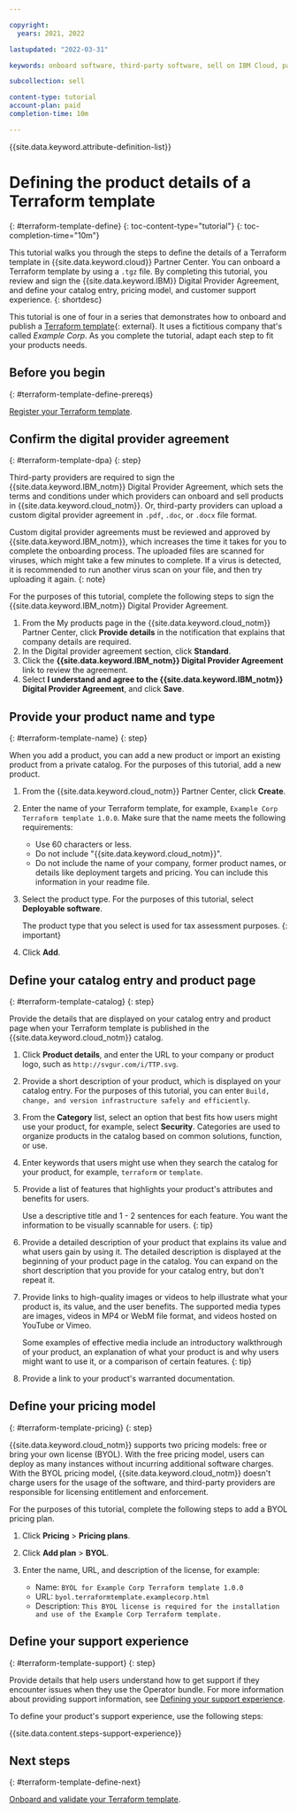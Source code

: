 ```yaml
---

copyright:
  years: 2021, 2022

lastupdated: "2022-03-31"

keywords: onboard software, third-party software, sell on IBM Cloud, partner center, product details, catalog listing, support, pricing, BYOL, DPA,  digital provider agreement, Terraform, terraform template

subcollection: sell

content-type: tutorial
account-plan: paid
completion-time: 10m 

---
```


{{site.data.keyword.attribute-definition-list}}


# Defining the product details of a Terraform template
{: #terraform-template-define}
{: toc-content-type="tutorial"} 
{: toc-completion-time="10m"} 

This tutorial walks you through the steps to define the details of a Terraform template in {{site.data.keyword.cloud}} Partner Center. You can onboard a Terraform template by using a `.tgz` file. By completing this tutorial, you review and sign the {{site.data.keyword.IBM}} Digital Provider Agreement, and define your catalog entry, pricing model, and customer support experience.
{: shortdesc}

This tutorial is one of four in a series that demonstrates how to onboard and publish a [Terraform template](https://github.com/IBM-Cloud/terraform-sample/releases/tag/v1.0.0){: external}. It uses a fictitious company that's called *Example Corp*. As you complete the tutorial, adapt each step to fit your products needs.

## Before you begin
{: #terraform-template-define-prereqs}

[Register your Terraform template](/docs/sell?topic=sell-terraform-template-register).

## Confirm the digital provider agreement
{: #terraform-template-dpa}
{: step}

Third-party providers are required to sign the {{site.data.keyword.IBM_notm}} Digital Provider Agreement, which sets the terms and conditions under which providers can onboard and sell products in {{site.data.keyword.cloud_notm}}. Or, third-party providers can upload a custom digital provider agreement in `.pdf`, `.doc`, or `.docx` file format. 

Custom digital provider agreements must be reviewed and approved by {{site.data.keyword.IBM_notm}}, which increases the time it takes for you to complete the onboarding process. The uploaded files are scanned for viruses, which might take a few minutes to complete. If a virus is detected, it is recommended to run another virus scan on your file, and then try uploading it again. 
{: note}

For the purposes of this tutorial, complete the following steps to sign the {{site.data.keyword.IBM_notm}} Digital Provider Agreement. 

1. From the My products page in the {{site.data.keyword.cloud_notm}} Partner Center, click **Provide details** in the notification that explains that company details are required.
1. In the Digital provider agreement section, click **Standard**. 
1. Click the **{{site.data.keyword.IBM_notm}} Digital Provider Agreement** link to review the agreement. 
1. Select **I understand and agree to the {{site.data.keyword.IBM_notm}} Digital Provider Agreement**, and click **Save**.

## Provide your product name and type
{: #terraform-template-name}
{: step}

When you add a product, you can add a new product or import an existing product from a private catalog. For the purposes of this tutorial, add a new product. 

1. From the {{site.data.keyword.cloud_notm}} Partner Center, click **Create**.
1. Enter the name of your Terraform template, for example, `Example Corp Terraform template 1.0.0`. Make sure that the name meets the following requirements:
  
   * Use 60 characters or less.
   * Do not include "{{site.data.keyword.cloud_notm}}".
   * Do not include the name of your company, former product names, or details like deployment targets and pricing. You can include this information in your readme file.
1. Select the product type. For the purposes of this tutorial, select **Deployable software**. 

    The product type that you select is used for tax assessment purposes.
    {: important}

1. Click **Add**.

## Define your catalog entry and product page
{: #terraform-template-catalog}
{: step}

Provide the details that are displayed on your catalog entry and product page when your Terraform template is published in the {{site.data.keyword.cloud_notm}} catalog.

1. Click **Product details**, and enter the URL to your company or product logo, such as `http://svgur.com/i/TTP.svg`.
1. Provide a short description of your product, which is displayed on your catalog entry. For the purposes of this tutorial, you can enter `Build, change, and version infrastructure safely and efficiently`.
1. From the **Category** list, select an option that best fits how users might use your product, for example, select **Security**. Categories are used to organize products in the catalog based on common solutions, function, or use.
1. Enter keywords that users might use when they search the catalog for your product, for example, `terraform` or `template`.
1. Provide a list of features that highlights your product's attributes and benefits for users.

   Use a descriptive title and 1 - 2 sentences for each feature. You want the information to be visually scannable for users.
   {: tip}

1. Provide a detailed description of your product that explains its value and what users gain by using it. The detailed description is displayed at the beginning of your product page in the catalog. You can expand on the short description that you provide for your catalog entry, but don't repeat it.
1. Provide links to high-quality images or videos to help illustrate what your product is, its value, and the user benefits. The supported media types are images, videos in MP4 or WebM file format, and videos hosted on YouTube or Vimeo.

   Some examples of effective media include an introductory walkthrough of your product, an explanation of what your product is and why users might want to use it, or a comparison of certain features.
   {: tip}

1. Provide a link to your product's warranted documentation.

## Define your pricing model
{: #terraform-template-pricing}
{: step}

{{site.data.keyword.cloud_notm}} supports two pricing models: free or bring your own license (BYOL). With the free pricing model, users can deploy as many instances without incurring additional software charges. With the BYOL pricing model, {{site.data.keyword.cloud_notm}} doesn't charge users for the usage of the software, and third-party providers are responsible for licensing entitlement and enforcement. 

For the purposes of this tutorial, complete the following steps to add a BYOL pricing plan. 

1. Click **Pricing** > **Pricing plans**.
1. Click **Add plan** > **BYOL**.
1. Enter the name, URL, and description of the license, for example: 

   * Name: `BYOL for Example Corp Terraform template 1.0.0`
   * URL: `byol.terraformtemplate.examplecorp.html`
   * Description: `This BYOL license is required for the installation and use of the Example Corp Terraform template.`

## Define your support experience
{: #terraform-template-support}
{: step}

Provide details that help users understand how to get support if they encounter issues when they use the Operator bundle. For more information about providing support information, see [Defining your support experience](/docs/sell?topic=sell-sw-support-details). 

To define your product's support experience, use the following steps:

{{site.data.content.steps-support-experience}}

## Next steps
{: #terraform-template-define-next}

[Onboard and validate your Terraform template](/docs/sell?topic=sell-terraform-template-onboard).
